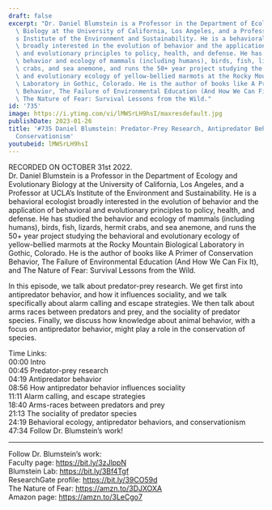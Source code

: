 ```yaml
---
draft: false
excerpt: "Dr. Daniel Blumstein is a Professor in the Department of Ecology and Evolutionary\
  \ Biology at the University of California, Los Angeles, and a Professor at UCLA\u2019\
  s Institute of the Environment and Sustainability. He is a behavioral ecologist\
  \ broadly interested in the evolution of behavior and the application of behavioral\
  \ and evolutionary principles to policy, health, and defense. He has studied the\
  \ behavior and ecology of mammals (including humans), birds, fish, lizards, hermit\
  \ crabs, and sea anemone, and runs the 50+ year project studying the behavioral\
  \ and evolutionary ecology of yellow-bellied marmots at the Rocky Mountain Biological\
  \ Laboratory in Gothic, Colorado. He is the author of books like A Primer of Conservation\
  \ Behavior, The Failure of Environmental Education (And How We Can Fix It), and\
  \ The Nature of Fear: Survival Lessons from the Wild."
id: '735'
image: https://i.ytimg.com/vi/lMWSrLH9hsI/maxresdefault.jpg
publishDate: 2023-01-26
title: '#735 Daniel Blumstein: Predator-Prey Research, Antipredator Behavior, and
  Conservationism'
youtubeid: lMWSrLH9hsI
---
```

<div class="timelinks">

RECORDED ON OCTOBER 31st 2022.  
Dr. Daniel Blumstein is a Professor in the Department of Ecology and Evolutionary Biology at the University of California, Los Angeles, and a Professor at UCLA’s Institute of the Environment and Sustainability. He is a behavioral ecologist broadly interested in the evolution of behavior and the application of behavioral and evolutionary principles to policy, health, and defense. He has studied the behavior and ecology of mammals (including humans), birds, fish, lizards, hermit crabs, and sea anemone, and runs the 50+ year project studying the behavioral and evolutionary ecology of yellow-bellied marmots at the Rocky Mountain Biological Laboratory in Gothic, Colorado. He is the author of books like A Primer of Conservation Behavior, The Failure of Environmental Education (And How We Can Fix It), and The Nature of Fear: Survival Lessons from the Wild.

In this episode, we talk about predator-prey research. We get first into antipredator behavior, and how it influences sociality, and we talk specifically about alarm calling and escape strategies. We then talk about arms races between predators and prey, and the sociality of predator species. Finally, we discuss how knowledge about animal behavior, with a focus on antipredator behavior, might play a role in the conservation of species.

Time Links:  
<time>00:00</time> Intro  
<time>00:45</time> Predator-prey research  
<time>04:19</time> Antipredator behavior  
<time>08:56</time> How antipredator behavior influences sociality  
<time>11:11</time> Alarm calling, and escape strategies  
<time>18:40</time> Arms-races between predators and prey  
<time>21:13</time> The sociality of predator species  
<time>24:19</time> Behavioral ecology, antipredator behaviors, and conservationism  
<time>47:34</time> Follow Dr. Blumstein’s work!

---

Follow Dr. Blumstein’s work:  
Faculty page: https://bit.ly/3zJlppN  
Blumstein Lab: https://bit.ly/3Bf4Tgf  
ResearchGate profile: https://bit.ly/39CO59d  
The Nature of Fear: https://amzn.to/3DJXOXA  
Amazon page: https://amzn.to/3LeCgo7
</div>

